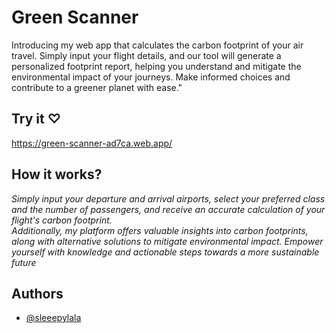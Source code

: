 
# Green Scanner

Introducing my web app that calculates the carbon footprint of your air travel. Simply input your flight details, and our tool will generate a personalized footprint report, helping you understand and mitigate the environmental impact of your journeys. Make informed choices and contribute to a greener planet with ease."

## Try it ♡

https://green-scanner-ad7ca.web.app/

## How it works?

<em>Simply input your departure and arrival airports, select your preferred class and the number of passengers, and receive an accurate calculation of your flight's carbon footprint. </br>
Additionally, my platform offers valuable insights into carbon footprints, along with alternative solutions to mitigate environmental impact. Empower yourself with knowledge and actionable steps towards a more sustainable future</em>

## Authors

- [@sleeepylala](https://github.com/sleeepylala)
